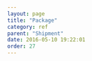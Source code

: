 ```yaml
---
layout: page
title: "Package"
category: ref
parent: "Shipment"
date: 2016-05-10 19:22:01
order: 27
---
```

